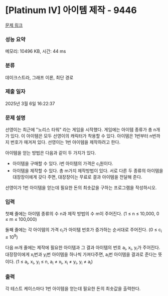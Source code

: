 # [Platinum IV] 아이템 제작 - 9446 

[문제 링크](https://www.acmicpc.net/problem/9446) 

### 성능 요약

메모리: 10496 KB, 시간: 44 ms

### 분류

데이크스트라, 그래프 이론, 최단 경로

### 제출 일자

2025년 3월 6일 16:22:37

### 문제 설명

<p>선영이는 최근에 "노리스 타워" 라는 게임을 시작했다. 게임에는 아이템 종류가 총 n개가 있다. 이 아이템은 모두 선영이의 캐릭터가 착용할 수 있다. 아이템은 1번부터 n번까지 번호가 매겨져 있다. 선영이는 1번 아이템을 제작하려고 한다.</p>

<p>아이템을 얻는 방법은 다음과 같이 두 가지가 있다.</p>

<ul>
	<li>아이템을 구매할 수 있다. i번 아이템의 가격은 c<sub>i</sub>원이다.</li>
	<li>아이템을 제작할 수 있다. 총 m가지 제작방법이 있다. 서로 다른 두 종류의 아이템을 대장장이에게 갖다 주면, 대장장이는 무료로 결과 아이템을 전달해 준다.</li>
</ul>

<p>선영이가 1번 아이템을 얻는데 필요한 돈의 최솟값을 구하는 프로그램을 작성하시오.</p>

### 입력 

 <p>첫째 줄에는 아이템 종류의 수 n과 제작 방법의 수 m이 주어진다. (1 ≤ n ≤ 10,000, 0 ≤ m ≤ 100,000)</p>

<p>둘째 줄에는 각 아이템의 가격 c<sub>i</sub>가 아이템 번호가 증가하는 순서대로 주어진다. (0 ≤ c<sub>i</sub> ≤ 10<sup>9</sup>)</p>

<p>다음 m개 줄에는 제작에 필요한 아이템과 그 결과 아이템의 번호 a<sub>i</sub>, x<sub>i</sub>, y<sub>i</sub>가 주어진다. 대장장이에게 x<sub>i</sub>번과 y<sub>i</sub>번 아이템을 하나씩 가져다주면, a<sub>i</sub>번 아이템을 결과로 준다는 뜻이다. (1 ≤ a<sub>i</sub>, x<sub>i</sub>, y<sub>i</sub> ≤ n, a<sub>i</sub> ≠ x<sub>i</sub>, x<sub>i</sub> ≠ y<sub>i</sub>, y<sub>i</sub> ≠ a<sub>i</sub>)</p>

### 출력 

 <p>각 테스트 케이스마다 1번 아이템을 얻는데 필요한 돈의 최솟값을 출력한다.</p>

